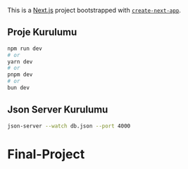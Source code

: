 This is a [Next.js](https://nextjs.org/) project bootstrapped with [`create-next-app`](https://github.com/vercel/next.js/tree/canary/packages/create-next-app).

## Proje Kurulumu

```bash
npm run dev
# or
yarn dev
# or
pnpm dev
# or
bun dev
```

## Json Server Kurulumu

```bash
json-server --watch db.json --port 4000
```

# Final-Project
